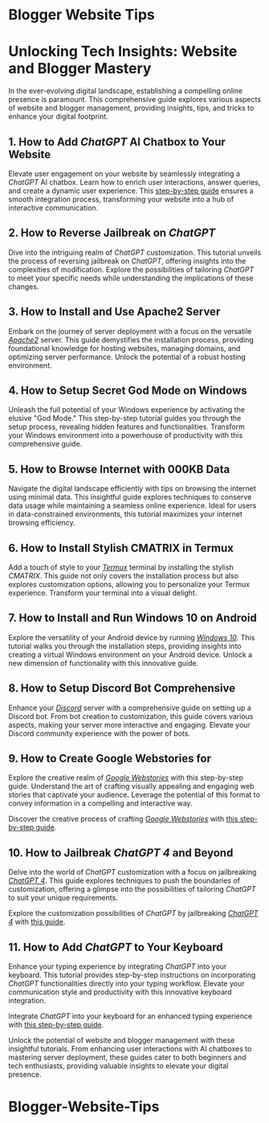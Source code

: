 # Blogger Website Tips

# Unlocking Tech Insights: Website and Blogger Mastery

In the ever-evolving digital landscape, establishing a compelling online presence is paramount. This comprehensive guide explores various aspects of website and blogger management, providing insights, tips, and tricks to enhance your digital footprint.

## 1. How to Add *ChatGPT* AI Chatbox to Your Website

Elevate user engagement on your website by seamlessly integrating a *ChatGPT* AI chatbox. Learn how to enrich user interactions, answer queries, and create a dynamic user experience. This [step-by-step guide](https://www.techtutorialshub.com/2023/12/how-to-add-chatgpt-ai-chatbox-to.html) ensures a smooth integration process, transforming your website into a hub of interactive communication.

## 2. How to Reverse Jailbreak on *ChatGPT*

Dive into the intriguing realm of *ChatGPT* customization. This tutorial unveils the process of reversing jailbreak on *ChatGPT*, offering insights into the complexities of modification. Explore the possibilities of tailoring *ChatGPT* to meet your specific needs while understanding the implications of these changes.

## 3. How to Install and Use Apache2 Server

Embark on the journey of server deployment with a focus on the versatile *[Apache2](https://www.techtutorialshub.com/2023/12/how-to-install-and-use-apache2-server.html)* server. This guide demystifies the installation process, providing foundational knowledge for hosting websites, managing domains, and optimizing server performance. Unlock the potential of a robust hosting environment.

## 4. How to Setup Secret God Mode on Windows

Unleash the full potential of your Windows experience by activating the elusive "God Mode." This step-by-step tutorial guides you through the setup process, revealing hidden features and functionalities. Transform your Windows environment into a powerhouse of productivity with this comprehensive guide.

## 5. How to Browse Internet with 000KB Data

Navigate the digital landscape efficiently with tips on browsing the internet using minimal data. This insightful guide explores techniques to conserve data usage while maintaining a seamless online experience. Ideal for users in data-constrained environments, this tutorial maximizes your internet browsing efficiency.

## 6. How to Install Stylish CMATRIX in Termux

Add a touch of style to your *[Termux](https://www.techtutorialshub.com/2023/11/how-to-install-stylish-cmatrix-in-termux.html)* terminal by installing the stylish *CMATRIX*. This guide not only covers the installation process but also explores customization options, allowing you to personalize your Termux experience. Transform your terminal into a visual delight.

## 7. How to Install and Run Windows 10 on Android

Explore the versatility of your Android device by running *[Windows 10](https://www.techtutorialshub.com/2023/11/how-to-install-and-run-windows-10-on.html)*. This tutorial walks you through the installation steps, providing insights into creating a virtual Windows environment on your Android device. Unlock a new dimension of functionality with this innovative guide.

## 8. How to Setup Discord Bot Comprehensive

Enhance your *[Discord](https://www.techtutorialshub.com/2023/06/how-to-setup-discord-bot-comprehensive.html)* server with a comprehensive guide on setting up a Discord bot. From bot creation to customization, this guide covers various aspects, making your server more interactive and engaging. Elevate your Discord community experience with the power of bots.

## 9. How to Create Google Webstories for

Explore the creative realm of *[Google Webstories](https://www.techtutorialshub.com/2023/06/how-to-create-google-webstories-for.html)* with this step-by-step guide. Understand the art of crafting visually appealing and engaging web stories that captivate your audience. Leverage the potential of this format to convey information in a compelling and interactive way.

Discover the creative process of crafting *[Google Webstories](https://www.techtutorialshub.com/2023/06/how-to-create-google-webstories-for.html)* with [this step-by-step guide](https://www.techtutorialshub.com/2023/06/how-to-create-google-webstories-for.html).

## 10. How to Jailbreak *ChatGPT 4* and Beyond

Delve into the world of *ChatGPT* customization with a focus on jailbreaking *[ChatGPT 4](https://www.techtutorialshub.com/2023/06/how-to-jailbreak-chatgpt-4-dan-120.html)*. This guide explores techniques to push the boundaries of customization, offering a glimpse into the possibilities of tailoring *ChatGPT* to suit your unique requirements.

Explore the customization possibilities of *ChatGPT* by jailbreaking *[ChatGPT 4](https://www.techtutorialshub.com/2023/06/how-to-jailbreak-chatgpt-4-dan-120.html)* with [this guide](https://www.techtutorialshub.com/2023/06/how-to-jailbreak-chatgpt-4-dan-120.html).

## 11. How to Add *ChatGPT* to Your Keyboard

Enhance your typing experience by integrating *ChatGPT* into your keyboard. This tutorial provides step-by-step instructions on incorporating *ChatGPT* functionalities directly into your typing workflow. Elevate your communication style and productivity with this innovative keyboard integration.

Integrate *ChatGPT* into your keyboard for an enhanced typing experience with [this step-by-step guide](https://www.techtutorialshub.com/2023/06/how-to-add-chatgpt-to-your-keyboard.html).

Unlock the potential of website and blogger management with these insightful tutorials. From enhancing user interactions with AI chatboxes to mastering server deployment, these guides cater to both beginners and tech enthusiasts, providing valuable insights to elevate your digital presence.
# Blogger-Website-Tips
